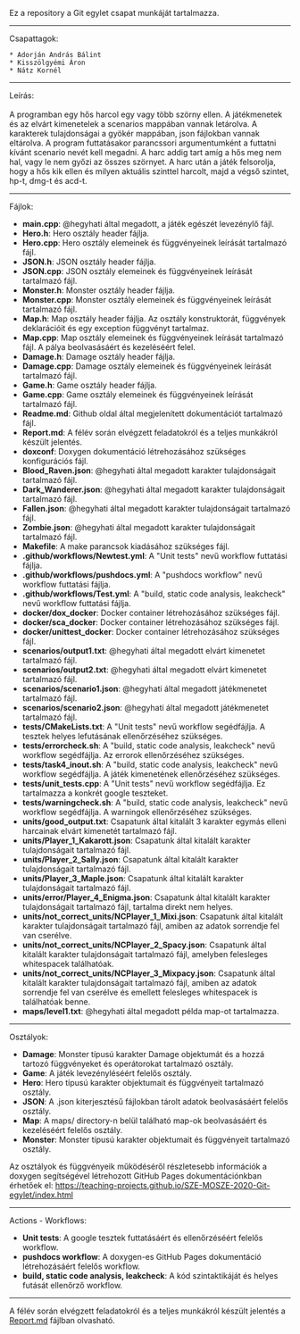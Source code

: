 Ez a repository a Git egylet csapat munkáját tartalmazza.<br />

---

Csapattagok:<br />

	* Adorján András Bálint
	* Kisszölgyémi Áron
	* Nátz Kornél

---

Leírás:<br />
<br />
A programban egy hős harcol egy vagy több szörny ellen. A játékmenetek és az elvárt kimenetelek a scenarios mappában vannak letárolva. A karakterek tulajdonságai a gyökér mappában, json fájlokban vannak eltárolva. A program futtatásakor parancssori argumentumként a futtatni kívánt scenario nevét kell megadni. A harc addig tart amíg a hős meg nem hal, vagy le nem győzi az összes szörnyet. A harc után a játék felsorolja, hogy a hős kik ellen és milyen aktuális szinttel harcolt, majd a végső szintet, hp-t, dmg-t és acd-t.<br />

---

Fájlok:<br />

*	**main.cpp**: @hegyhati által megadott, a játék egészét levezénylő fájl.<br />
*	**Hero.h**: Hero osztály header fájlja.<br />
*	**Hero.cpp**: Hero osztály elemeinek és függvényeinek leírását tartalmazó fájl.<br />
*	**JSON.h**: JSON osztály header fájlja.<br />
*	**JSON.cpp**: JSON osztály elemeinek és függvényeinek leírását tartalmazó fájl.<br />
*	**Monster.h**: Monster osztály header fájlja.<br />
*	**Monster.cpp**: Monster osztály elemeinek és függvényeinek leírását tartalmazó fájl.<br />
*	**Map.h**: Map osztály header fájlja. Az osztály konstruktorát, függvények deklarációit és egy exception függvényt tartalmaz.<br />
*	**Map.cpp**: Map osztály elemeinek és függvényeinek leírását tartalmazó fájl. A pálya beolvasásáért és kezeléséért felel.<br />
*	**Damage.h**: Damage osztály header fájlja.<br />
*	**Damage.cpp**: Damage osztály elemeinek és függvényeinek leírását tartalmazó fájl.<br />
*	**Game.h**: Game osztály header fájlja.<br />
*	**Game.cpp**: Game osztály elemeinek és függvényeinek leírását tartalmazó fájl.<br />
*	**Readme.md**: Github oldal által megjelenített dokumentációt tartalmazó fájl.<br />
*	**Report.md**: A félév során elvégzett feladatokról és a teljes munkákról készült jelentés.<br />
*	**doxconf**: Doxygen dokumentáció létrehozásához szükséges konfigurációs fájl.<br />
*	**Blood_Raven.json**: @hegyhati által megadott karakter tulajdonságait tartalmazó fájl.<br />
*	**Dark_Wanderer.json**: @hegyhati által megadott karakter tulajdonságait tartalmazó fájl.<br />
*	**Fallen.json**: @hegyhati által megadott karakter tulajdonságait tartalmazó fájl.<br />
*	**Zombie.json**: @hegyhati által megadott karakter tulajdonságait tartalmazó fájl.<br />
*	**Makefile**: A make parancsok kiadásához szükséges fájl.<br />
*	**.github/workflows/Newtest.yml**: A "Unit tests" nevű workflow futtatási fájlja.<br />
*	**.github/workflows/pushdocs.yml**: A "pushdocs workflow" nevű workflow futtatási fájlja.<br />
*	**.github/workflows/Test.yml**: A "build, static code analysis, leakcheck" nevű workflow futtatási fájlja.<br />
*	**docker/dox_docker**: Docker container létrehozásához szükséges fájl.<br />
*	**docker/sca_docker**: Docker container létrehozásához szükséges fájl.<br />
*	**docker/unittest_docker**: Docker container létrehozásához szükséges fájl.<br />
*	**scenarios/output1.txt**: @hegyhati által megadott elvárt kimenetet tartalmazó fájl.<br />
*	**scenarios/output2.txt**: @hegyhati által megadott elvárt kimenetet tartalmazó fájl.<br />
*	**scenarios/scenario1.json**: @hegyhati által megadott játékmenetet tartalmazó fájl.<br />
*	**scenarios/scenario2.json**: @hegyhati által megadott játékmenetet tartalmazó fájl.<br />
*	**tests/CMakeLists.txt**: A "Unit tests" nevű workflow segédfájlja. A tesztek helyes lefutásának ellenőrzéséhez szükséges.<br />
*	**tests/errorcheck.sh**: A "build, static code analysis, leakcheck" nevű workflow segédfájlja. Az errorok ellenőrzéséhez szükséges.<br />
*	**tests/task4_inout.sh**: A "build, static code analysis, leakcheck" nevű workflow segédfájlja. A játék kimenetének ellenőrzéséhez szükséges.<br />
*	**tests/unit_tests.cpp**: A "Unit tests" nevű workflow segédfájlja. Ez tartalmazza a konkrét google teszteket.<br />
*	**tests/warningcheck.sh**: A "build, static code analysis, leakcheck" nevű workflow segédfájlja. A warningok ellenőrzéséhez szükséges.<br />
*	**units/good_output.txt**: Csapatunk által kitalált 3 karakter egymás elleni harcainak elvárt kimenetét tartalmazó fájl.<br />
*	**units/Player_1_Kakarott.json**: Csapatunk által kitalált karakter tulajdonságait tartalmazó fájl.<br />
*	**units/Player_2_Sally.json**: Csapatunk által kitalált karakter tulajdonságait tartalmazó fájl.<br />
*	**units/Player_3_Maple.json**: Csapatunk által kitalált karakter tulajdonságait tartalmazó fájl.<br />
*	**units/error/Player_4_Enigma.json**: Csapatunk által kitalált karakter tulajdonságait tartalmazó fájl, tartalma direkt nem helyes.<br />
*	**units/not_correct_units/NCPlayer_1_Mixi.json**: Csapatunk által kitalált karakter tulajdonságait tartalmazó fájl, amiben az adatok sorrendje fel van cserélve.<br />
*	**units/not_correct_units/NCPlayer_2_Spacy.json**: Csapatunk által kitalált karakter tulajdonságait tartalmazó fájl, amelyben felesleges whitespacek találhatóak.<br />
*	**units/not_correct_units/NCPlayer_3_Mixpacy.json**: Csapatunk által kitalált karakter tulajdonságait tartalmazó fájl, amiben az adatok sorrendje fel van cserélve és emellett felesleges whitespacek is találhatóak benne.<br />
*	**maps/level1.txt**: @hegyhati által megadott példa map-ot tartalmazza.<br />

---

Osztályok:<br />

*	**Damage**: Monster típusú karakter Damage objektumát és a hozzá tartozó függvényeket és operátorokat tartalmazó osztály.<br />
*	**Game**: A játék levezényléséért felelős osztály.<br />
*	**Hero**: Hero típusú karakter objektumait és függvényeit tartalmazó osztály.<br />
*	**JSON**: A .json kiterjesztésű fájlokban tárolt adatok beolvasásáért felelős osztály.<br />
*	**Map**: A maps/ directory-n belül található map-ok beolvasásáért és kezeléséért felelős osztály.<br />
*	**Monster**: Monster típusú karakter objektumait és függvényeit tartalmazó osztály.<br />

Az osztályok és függvényeik működéséről részletesebb információk a doxygen segítségével létrehozott GitHub Pages dokumentációnkban érhetőek el: https://teaching-projects.github.io/SZE-MOSZE-2020-Git-egylet/index.html<br />

---

Actions - Workflows:<br />
*	**Unit tests**: A google tesztek futtatásáért és ellenőrzéséért felelős workflow.<br />
*	**pushdocs workflow**: A doxygen-es GitHub Pages dokumentáció létrehozásáért felelős workflow.<br />
*	**build, static code analysis, leakcheck**: A kód szintaktikáját és helyes futását ellenőrző workflow.<br />

---

A félév során elvégzett feladatokról és a teljes munkákról készült jelentés a [Report.md](Report.md) fájlban olvasható. <br /> 
